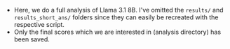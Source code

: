 - Here, we do a full analysis of Llama 3.1 8B. I've omitted the `results/` and `results_short_ans/` folders since they can easily be recreated with the respective script.
- Only the final scores which we are interested in (analysis directory) has been saved.
